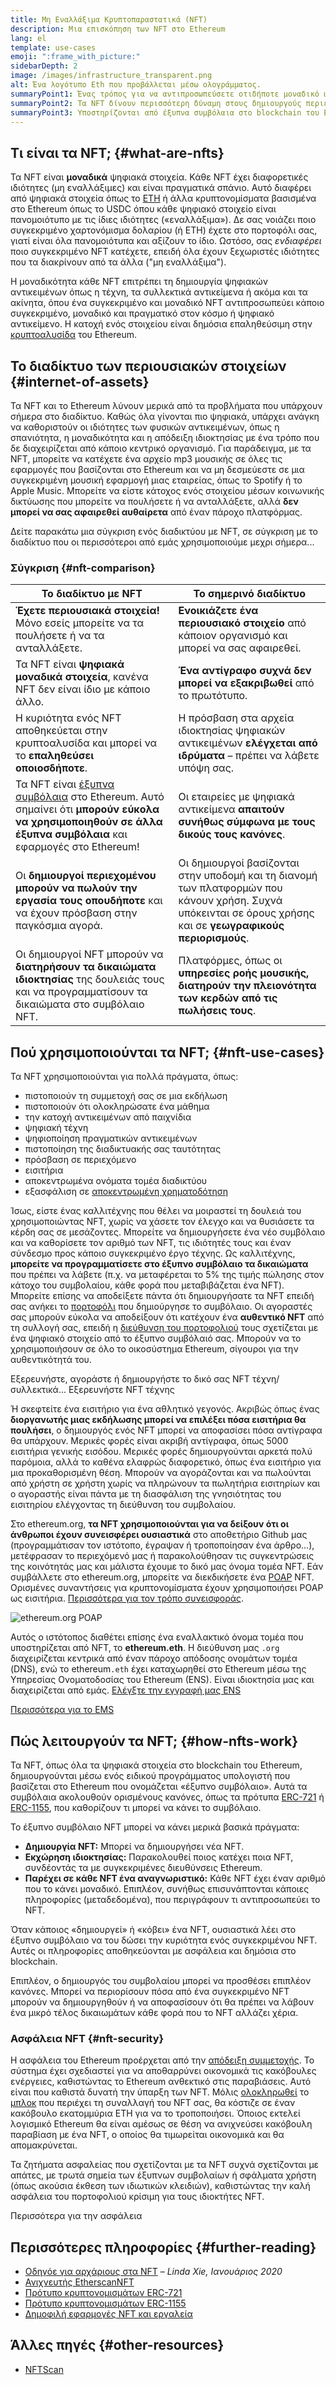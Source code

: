 ```yaml
---
title: Μη Εναλλάξιμα Κρυπτοπαραστατικά (NFT)
description: Μια επισκόπηση των NFT στο Ethereum
lang: el
template: use-cases
emoji: ":frame_with_picture:"
sidebarDepth: 2
image: /images/infrastructure_transparent.png
alt: Ένα λογότυπο Eth που προβάλλεται μέσω ολογράμματος.
summaryPoint1: Ένας τρόπος για να αντιπροσωπεύσετε οτιδήποτε μοναδικό ως περιουσιακό στοιχείο με βάση το Ethereum.
summaryPoint2: Τα NFT δίνουν περισσότερη δύναμη στους δημιουργούς περιεχομένου από ποτέ.
summaryPoint3: Υποστηρίζονται από έξυπνα συμβόλαια στο blockchain του Ethereum.
---
```


## Τι είναι τα NFT; {#what-are-nfts}

Τα NFT είναι **μοναδικά** ψηφιακά στοιχεία. Κάθε NFT έχει διαφορετικές ιδιότητες (μη εναλλάξιμες) και είναι πραγματικά σπάνιο. Αυτό διαφέρει από ψηφιακά στοιχεία όπως το [ETH](/glossary/#ether) ή άλλα κρυπτονομίσματα βασισμένα στο Ethereum όπως το USDC όπου κάθε ψηφιακό στοιχείο είναι πανομοιότυπο με τις ίδιες ιδιότητες («εναλλάξιμα»). Δε σας νοιάζει ποιο συγκεκριμένο χαρτονόμισμα δολαρίου (ή ETH) έχετε στο πορτοφόλι σας, γιατί είναι όλα πανομοιότυπα και αξίζουν το ίδιο. Ωστόσο, σας _ενδιαφέρει_ ποιο συγκεκριμένο NFT κατέχετε, επειδή όλα έχουν ξεχωριστές ιδιότητες που τα διακρίνουν από τα άλλα ("μη εναλλάξιμα").

Η μοναδικότητα κάθε NFT επιτρέπει τη δημιουργία ψηφιακών αντικειμένων όπως η τέχνη, τα συλλεκτικά αντικείμενα ή ακόμα και τα ακίνητα, όπου ένα συγκεκριμένο και μοναδικό NFT αντιπροσωπεύει κάποιο συγκεκριμένο, μοναδικό και πραγματικό στον κόσμο ή ψηφιακό αντικείμενο. Η κατοχή ενός στοιχείου είναι δημόσια επαληθεύσιμη στην [κρυπτοαλυσίδα](/glossary/#blockchain) του Ethereum.

<YouTube id="Xdkkux6OxfM" />

## Το διαδίκτυο των περιουσιακών στοιχείων {#internet-of-assets}

Τα NFT και το Ethereum λύνουν μερικά από τα προβλήματα που υπάρχουν σήμερα στο διαδίκτυο. Καθώς όλα γίνονται πιο ψηφιακά, υπάρχει ανάγκη να καθοριστούν οι ιδιότητες των φυσικών αντικειμένων, όπως η σπανιότητα, η μοναδικότητα και η απόδειξη ιδιοκτησίας με ένα τρόπο που δε διαχειρίζεται από κάποιο κεντρικό οργανισμό. Για παράδειγμα, με τα NFT, μπορείτε να κατέχετε ένα αρχείο mp3 μουσικής σε όλες τις εφαρμογές που βασίζονται στο Ethereum και να μη δεσμεύεστε σε μια συγκεκριμένη μουσική εφαρμογή μιας εταιρείας, όπως το Spotify ή το Apple Music. Μπορείτε να είστε κάτοχος ενός στοιχείου μέσων κοινωνικής δικτύωσης που μπορείτε να πουλήσετε ή να ανταλλάξετε, αλλά **δεν μπορεί να σας αφαιρεθεί αυθαίρετα** από έναν πάροχο πλατφόρμας.

Δείτε παρακάτω μια σύγκριση ενός διαδικτύου με NFT, σε σύγκριση με το διαδίκτυο που οι περισσότεροι από εμάς χρησιμοποιούμε μεχρι σήμερα...

### Σύγκριση {#nft-comparison}

| Το διαδίκτυο με NFT                                                                                                                                                                   | Το σημερινό διαδίκτυο                                                                                                                                        |
| ------------------------------------------------------------------------------------------------------------------------------------------------------------------------------------- | ------------------------------------------------------------------------------------------------------------------------------------------------------------ |
| **Έχετε περιουσιακά στοιχεία!** Μόνο εσείς μπορείτε να τα πουλήσετε ή να τα ανταλλάξετε.                                                                                              | **Ενοικιάζετε ένα περιουσιακό στοιχείο** από κάποιον οργανισμό και μπορεί να σας αφαιρεθεί.                                                                  |
| Τα NFT είναι **ψηφιακά μοναδικά στοιχεία**, κανένα NFT δεν είναι ίδιο με κάποιο άλλο.                                                                                                 | **Ένα αντίγραφο συχνά δεν μπορεί να εξακριβωθεί** από το πρωτότυπο.                                                                                          |
| Η κυριότητα ενός NFT αποθηκεύεται στην κρυπτοαλυσίδα και μπορεί να το **επαληθεύσει οποιοσδήποτε**.                                                                                   | Η πρόσβαση στα αρχεία ιδιοκτησίας ψηφιακών αντικειμένων **ελέγχεται από ιδρύματα** – πρέπει να λάβετε υπόψη σας.                                             |
| Τα NFT είναι [έξυπνα συμβόλαια](/glossary/#smart-contract) στο Ethereum. Αυτό σημαίνει ότι **μπορούν εύκολα να χρησιμοποιηθούν σε άλλα έξυπνα συμβόλαια** και εφαρμογές στο Ethereum! | Οι εταιρείες με ψηφιακά αντικείμενα **απαιτούν συνήθως σύμφωνα με τους δικούς τους κανόνες**.                                                                |
| Οι **δημιουργοί περιεχομένου μπορούν να πωλούν την εργασία τους οπουδήποτε** και να έχουν πρόσβαση στην παγκόσμια αγορά.                                                              | Οι δημιουργοί βασίζονται στην υποδομή και τη διανομή των πλατφορμών που κάνουν χρήση. Συχνά υπόκεινται σε όρους χρήσης και σε **γεωγραφικούς περιορισμούς**. |
| Οι δημιουργοί NFT μπορούν να **διατηρήσουν τα δικαιώματα ιδιοκτησίας** της δουλειάς τους και να προγραμματίσουν τα δικαιώματα στο συμβόλαιο NFT.                                      | Πλατφόρμες, όπως οι **υπηρεσίες ροής μουσικής, διατηρούν την πλειονότητα των κερδών από τις πωλήσεις τους**.                                                 |

## Πού χρησιμοποιούνται τα NFT; {#nft-use-cases}

Τα NFT χρησιμοποιούνται για πολλά πράγματα, όπως:

- πιστοποιούν τη συμμετοχή σας σε μια εκδήλωση
- πιστοποιούν ότι ολοκληρώσατε ένα μάθημα
- την κατοχή αντικειμένων από παιχνίδια
- ψηφιακή τέχνη
- ψηφιοποίηση πραγματικών αντικειμένων
- πιστοποίηση της διαδικτυακής σας ταυτότητας
- πρόσβαση σε περιεχόμενο
- εισιτήρια
- αποκεντρωμένα ονόματα τομέα διαδικτύου
- εξασφάλιση σε [αποκεντρωμένη χρηματοδότηση](/glossary/#defi)

Ίσως, είστε ένας καλλιτέχνης που θέλει να μοιραστεί τη δουλειά του χρησιμοποιώντας NFT, χωρίς να χάσετε τον έλεγχο και να θυσιάσετε τα κέρδη σας σε μεσάζοντες. Μπορείτε να δημιουργήσετε ένα νέο συμβόλαιο και να καθορίσετε τον αριθμό των NFT, τις ιδιότητές τους και έναν σύνδεσμο προς κάποιο συγκεκριμένο έργο τέχνης. Ως καλλιτέχνης, **μπορείτε να προγραμματίσετε στο έξυπνο συμβόλαιο τα δικαιώματα** που πρέπει να λάβετε (π.χ. να μεταφέρεται το 5% της τιμής πώλησης στον κάτοχο του συμβολαίου, κάθε φορά που μεταβιβάζεται ένα NFT). Μπορείτε επίσης να αποδείξετε πάντα ότι δημιουργήσατε τα NFT επειδή σας ανήκει το [πορτοφόλι](/glossary/#wallet) που δημιούργησε το συμβόλαιο. Οι αγοραστές σας μπορούν εύκολα να αποδείξουν ότι κατέχουν ένα **αυθεντικό NFT** από τη συλλογή σας, επειδή η [διεύθυνση του πορτοφολιού](/glossary/#address) τους σχετίζεται με ένα ψηφιακό στοιχείο από το έξυπνο συμβόλαιό σας. Μπορούν να το χρησιμοποιήσουν σε όλο το οικοσύστημα Ethereum, σίγουροι για την αυθεντικότητά του.

<Alert className="justify-between mt-8">
  <AlertEmoji text=":eyes:"/>
  <AlertContent>Εξερευνήστε, αγοράστε ή δημιουργήστε το δικό σας NFT τέχνη/συλλεκτικά...</AlertContent>
  <ButtonLink href="/dapps/?category=collectibles#explore">
    Εξερευνήστε NFT τέχνης
  </ButtonLink>
</Alert>

Ή σκεφτείτε ένα εισιτήριο για ένα αθλητικό γεγονός. Ακριβώς όπως ένας **διοργανωτής μιας εκδήλωσης μπορεί να επιλέξει πόσα εισιτήρια θα πουλήσει**, ο δημιουργός ενός NFT μπορεί να αποφασίσει πόσα αντίγραφα θα υπάρχουν. Μερικές φορές είναι ακριβή αντίγραφα, όπως 5000 εισιτήρια γενικής εισόδου. Μερικές φορές δημιουργούνται αρκετά πολύ παρόμοια, αλλά το καθένα ελαφρώς διαφορετικό, όπως ένα εισιτήριο για μια προκαθορισμένη θέση. Μπορούν να αγοράζονται και να πωλούνται από χρήστη σε χρήστη χωρίς να πληρώνουν τα πωλητήρια εισιτηρίων και ο αγοραστής είναι πάντα με τη διασφάλιση της γνησιότητας του εισιτηρίου ελέγχοντας τη διεύθυνση του συμβολαίου.

Στο ethereum.org, **τα NFT χρησιμοποιούνται για να δείξουν ότι οι άνθρωποι έχουν συνεισφέρει ουσιαστικά** στο αποθετήριο Github μας (προγραμμάτισαν τον ιστότοπο, έγραψαν ή τροποποίησαν ένα άρθρο...), μετέφρασαν το περιεχόμενό μας ή παρακολούθησαν τις συγκεντρώσεις της κοινότητάς μας και μάλιστα έχουμε το δικό μας όνομα τομέα NFT. Εάν συμβάλλετε στο ethereum.org, μπορείτε να διεκδικήσετε ένα [POAP](/glossary/#poap) NFT. Ορισμένες συναντήσεις για κρυπτονομίσματα έχουν χρησιμοποιήσει POAP ως εισιτήρια. [Περισσότερα για τον τρόπο συνεισφοράς](/contributing/#poap).

![ethereum.org POAP](./poap.png)

Αυτός ο ιστότοπος διαθέτει επίσης ένα εναλλακτικό όνομα τομέα που υποστηρίζεται από NFT, το **ethereum.eth**. Η διεύθυνση μας `.org` διαχειρίζεται κεντρικά από έναν πάροχο απόδοσης ονομάτων τομέα (DNS), ενώ το ethereum`.eth` έχει καταχωρηθεί στο Ethereum μέσω της Yπηρεσίας Oνοματοδοσίας του Ethereum (ENS). Είναι ιδιοκτησία μας και διαχειρίζεται από εμάς. [Ελέγξτε την εγγραφή μας ENS](https://app.ens.domains/name/ethereum.eth)

[Περισσότερα για το EMS](https://app.ens.domains)

<Divider />

## Πώς λειτουργούν τα NFT; {#how-nfts-work}

Τα NFT, όπως όλα τα ψηφιακά στοιχεία στο blockchain του Ethereum, δημιουργούνται μέσω ενός ειδικού προγράμματος υπολογιστή που βασίζεται στο Ethereum που ονομάζεται «έξυπνο συμβόλαιο». Αυτά τα συμβόλαια ακολουθούν ορισμένους κανόνες, όπως τα πρότυπα [ERC-721](/glossary/#erc-721) ή [ERC-1155](/glossary/#erc-1155), που καθορίζουν τι μπορεί να κάνει το συμβόλαιο.

Το έξυπνο συμβόλαιο NFT μπορεί να κάνει μερικά βασικά πράγματα:

- **Δημιουργία NFT:** Μπορεί να δημιουργήσει νέα NFT.
- **Εκχώρηση ιδιοκτησίας:** Παρακολουθεί ποιος κατέχει ποια NFT, συνδέοντάς τα με συγκεκριμένες διευθύνσεις Ethereum.
- **Παρέχει σε κάθε NFT ένα αναγνωριστικό:** Κάθε NFT έχει έναν αριθμό που το κάνει μοναδικό. Επιπλέον, συνήθως επισυνάπτονται κάποιες πληροφορίες (μεταδεδομένα), που περιγράφουν τι αντιπροσωπεύει το NFT.

Όταν κάποιος «δημιουργεί» ή «κόβει» ένα NFT, ουσιαστικά λέει στο έξυπνο συμβόλαιο να του δώσει την κυριότητα ενός συγκεκριμένου NFT. Αυτές οι πληροφορίες αποθηκεύονται με ασφάλεια και δημόσια στο blockchain.

Επιπλέον, ο δημιουργός του συμβολαίου μπορεί να προσθέσει επιπλέον κανόνες. Μπορεί να περιορίσουν πόσα από ένα συγκεκριμένο NFT μπορούν να δημιουργηθούν ή να αποφασίσουν ότι θα πρέπει να λάβουν ένα μικρό τέλος δικαιωμάτων κάθε φορά που το NFT αλλάζει χέρια.

### Ασφάλεια NFT {#nft-security}

Η ασφάλεια του Ethereum προέρχεται από την [απόδειξη συμμετοχής](/glossary/#pos). Το σύστημα έχει σχεδιαστεί για να αποθαρρύνει οικονομικά τις κακόβουλες ενέργειες, καθιστώντας το Ethereum ανθεκτικό στις παραβιάσεις. Αυτό είναι που καθιστά δυνατή την ύπαρξη των NFT. Μόλις [ολοκληρωθεί](/glossary/#finality) το [μπλοκ](/glossary/#block) που περιέχει τη συναλλαγή του NFT σας, θα κόστιζε σε έναν κακόβουλο εκατομμύρια ETH για να το τροποποιήσει. Όποιος εκτελεί λογισμικό Ethereum θα είναι αμέσως σε θέση να ανιχνεύσει κακόβουλη παραβίαση με ένα NFT, ο οποίος θα τιμωρείται οικονομικά και θα απομακρύνεται.

Τα ζητήματα ασφαλείας που σχετίζονται με τα NFT συχνά σχετίζονται με απάτες, με τρωτά σημεία των έξυπνων συμβολαίων ή σφάλματα χρήστη (όπως ακούσια έκθεση των ιδιωτικών κλειδιών), καθιστώντας την καλή ασφάλεια του πορτοφολιού κρίσιμη για τους ιδιοκτήτες NFT.

<ButtonLink href="/security/">
  Περισσότερα για την ασφάλεια
</ButtonLink>

## Περισσότερες πληροφορίες {#further-reading}

- [Οδηγόε για αρχάριους στα NFT](https://linda.mirror.xyz/df649d61efb92c910464a4e74ae213c4cab150b9cbcc4b7fb6090fc77881a95d) – _Linda Xie, Ιανουάριος 2020_
- [Ανιχνευτής EtherscanNFT](https://etherscan.io/nft-top-contracts)
- [Πρότυπο κρυπτονομισμάτων ERC-721](/developers/docs/standards/tokens/erc-721/)
- [Πρότυπο κρυπτονομισμάτων ERC-1155](/developers/docs/standards/tokens/erc-1155/)
- [Δημοφιλή εφαρμογές NFT και εργαλεία](https://www.ethereum-ecosystem.com/blockchains/ethereum/nfts)

## Άλλες πηγές {#other-resources}

- [NFTScan](https://nftscan.com/)

<Divider />

<QuizWidget quizKey="nfts" />
